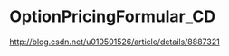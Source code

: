 OptionPricingFormular_CD
========================

http://blog.csdn.net/u010501526/article/details/8887321